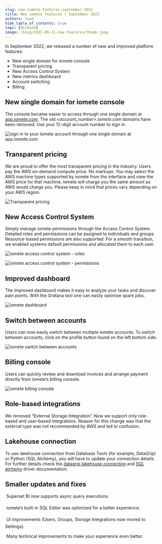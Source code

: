 ```yaml
---
slug: new-iomete-features-september-2022
title: New iomete features | September 2022
authors: fuad
hide_table_of_contents: true
tags: [Release]
image: /blog/2022-09-21-new-features/thumb.jpeg
---
```


<head>
  <title>New iomete features | September 2022 | iomete blog</title>
  <meta name="robots" content="noindex, nofollow" />
  <meta name="googlebot" content="noindex"/>
</head>

In September 2022, we released a number of new and improved platform features:

- New single domain for iomete console
- Transparent pricing
- New Access Control System
- New metrics dashboard
- Account switching
- Billing

<!-- truncate -->

## New single domain for iomete console
The console became easier to access through one single domain at [app.iomete.com](https://app.iomete.com/signin). The old *<account_number>.iomete.com* domains have been removed. Use your 12-digit account number to sign in.

![sign in to your iomete account through one single domain at app.iomete.com](/blog/2022-09-21-new-features/iomete-signin.jpeg "sign in to your iomete account through one single domain at app.iomete.com
")


## Transparent pricing
We are proud to offer the most transparent pricing in the industry. Users pay the AWS on-demand compute price. No markups. You may select the AWS machine types supported by iomete from the interface and view the AWS price for that machine; iomete will charge you the same amount as AWS would charge you. Please keep in mind that prices vary depending on your AWS region.

![Transparent pricing](/blog/2022-09-21-new-features/transparent-pricing.jpeg)


## New Access Control System
Simply manage iomete permissions through the Access Control System. Detailed roles and permissions can be assigned to individuals and groups. Resource-based permissions are also supported. For a smooth transition, we enabled systems default permissions and allocated them to each user.

![iomete access control system - roles](/blog/2022-09-21-new-features/access-control-system.jpeg "iomete access control system - roles")

![iomete access control system - permissions](/blog/2022-09-21-new-features/create-permission.jpeg "iomete access control system - permissions")


## Improved dashboard
The improved dashboard makes it easy to analyze your tasks and discover pain points. With the Grafana tool one can easily optimize spark jobs.

![iomete dashboard](/blog/2022-09-21-new-features/improved-dashboard.jpeg)

## Switch between accounts
Users can now easily switch between multiple iomete accounts. To switch between accounts, click on the profile button found on the left bottom side.

![iomete switch between accounts](/blog/2022-09-21-new-features/switch-account.jpeg)


## Billing console
Users can quickly review and download invoices and arrange payment directly from iomete’s billing console.

![iomete billing console](/blog/2022-09-21-new-features/billing-console.jpeg)


## Role-based integrations
We removed “External Storage Integration”. Now we support only role-based and user-based integrations. Reason for this change was that the external type was not recommended by AWS and led to confusion.

## Lakehouse connection
To use lakehouse connection from Database Tools (for example, DataGrip) or Python (SQL Alchemy), you will have to update your connection details. For further details check the [datagrip lakehouse connection](/docs/datagrip-lakehouse-connection) and [SQL alchemy](/docs/libraries/drivers/sql-alchemy-driver) driver documentation.


## Smaller updates and fixes
&#150; Superset BI now supports async query executions.

&#150; iomete’s built-in SQL Editor was optimized for a better experience.

&#150; UI improvements (Users, Groups, Storage Integrations now moved to Settings).

&#150; Many technical improvements to make your experience even better.